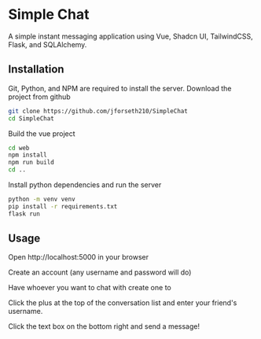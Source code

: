 # Simple Chat
A simple instant messaging application using Vue, Shadcn UI, TailwindCSS, Flask, and SQLAlchemy. 

## Installation 
Git, Python, and NPM are required to install the server. 
Download the project from github
``` bash
git clone https://github.com/jforseth210/SimpleChat
cd SimpleChat
```

Build the vue project
```bash
cd web
npm install
npm run build
cd ..
```

Install python dependencies and run the server
```bash
python -m venv venv
pip install -r requirements.txt
flask run
```

## Usage
Open http://localhost:5000 in your browser

Create an account (any username and password will do)

Have whoever you want to chat with create one to

Click the plus at the top of the conversation list 
and enter your friend's username. 

Click the text box on the bottom right and send a message!

